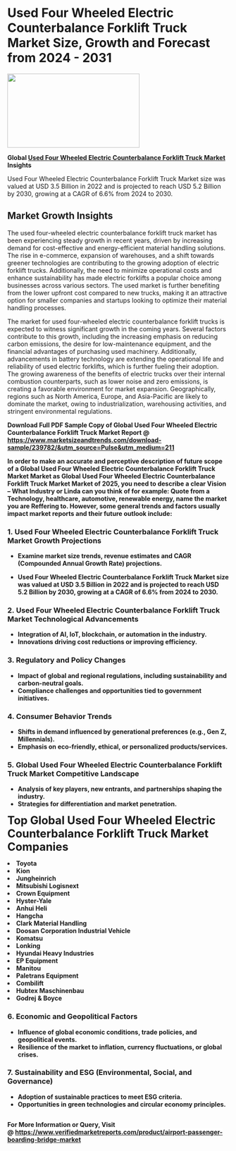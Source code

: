 <H1>Used Four Wheeled Electric Counterbalance Forklift Truck Market Size, Growth and Forecast from 2024 - 2031</H1><img class="aligncenter size-medium wp-image-584254" src="https://thirdeyenews.in/wp-content/uploads/2024/09/Global-Market-Research-300x168.jpeg" alt="" width="300" height="168" /><p><strong>Global&nbsp;<a href="https://www.marketsizeandtrends.com/download-sample/239782/&amp;utm_source=Pulse&amp;utm_medium=211">Used Four Wheeled Electric Counterbalance Forklift Truck Market</a> Insights</strong></p><p>Used Four Wheeled Electric Counterbalance Forklift Truck Market size was valued at USD 3.5 Billion in 2022 and is projected to reach USD 5.2 Billion by 2030, growing at a CAGR of 6.6% from 2024 to 2030.</p><p><h2>Market Growth Insights</h2> <p>The used four-wheeled electric counterbalance forklift truck market has been experiencing steady growth in recent years, driven by increasing demand for cost-effective and energy-efficient material handling solutions. The rise in e-commerce, expansion of warehouses, and a shift towards greener technologies are contributing to the growing adoption of electric forklift trucks. Additionally, the need to minimize operational costs and enhance sustainability has made electric forklifts a popular choice among businesses across various sectors. The used market is further benefiting from the lower upfront cost compared to new trucks, making it an attractive option for smaller companies and startups looking to optimize their material handling processes.</p> <p><strong></strong></p> <p>The market for used four-wheeled electric counterbalance forklift trucks is expected to witness significant growth in the coming years. Several factors contribute to this growth, including the increasing emphasis on reducing carbon emissions, the desire for low-maintenance equipment, and the financial advantages of purchasing used machinery. Additionally, advancements in battery technology are extending the operational life and reliability of used electric forklifts, which is further fueling their adoption. The growing awareness of the benefits of electric trucks over their internal combustion counterparts, such as lower noise and zero emissions, is creating a favorable environment for market expansion. Geographically, regions such as North America, Europe, and Asia-Pacific are likely to dominate the market, owing to industrialization, warehousing activities, and stringent environmental regulations.</p> <p><strong></p><p><span class=""><strong>Download Full PDF Sample Copy of Global Used Four Wheeled Electric Counterbalance Forklift Truck Market Report</strong> @ <a href="https://www.marketsizeandtrends.com/download-sample/239782/&amp;utm_source=Pulse&amp;utm_medium=211" target="_blank">https://www.marketsizeandtrends.com/download-sample/239782/&amp;utm_source=Pulse&amp;utm_medium=211</a></span></p><p>In order to make an accurate and perceptive description of future scope of a Global&nbsp;Used Four Wheeled Electric Counterbalance Forklift Truck Market Market as Global&nbsp;Used Four Wheeled Electric Counterbalance Forklift Truck Market Market of 2025, you need to describe a clear Vision &ndash; What Industry or Linda can you think of for example: Quote from a Technology, healthcare, automotive, renewable energy, name the market you are Reffering to. However, some general trends and factors usually impact market reports and their future outlook include:</p><h3>1.&nbsp;<strong>Used Four Wheeled Electric Counterbalance Forklift Truck Market Growth Projections</strong></h3><ul><li>Examine market size trends, revenue estimates and CAGR (Compounded Annual Growth Rate) projections.</li><li><p>Used Four Wheeled Electric Counterbalance Forklift Truck Market size was valued at USD 3.5 Billion in 2022 and is projected to reach USD 5.2 Billion by 2030, growing at a CAGR of 6.6% from 2024 to 2030.</p></li></ul><h3>2.&nbsp;<strong>Used Four Wheeled Electric Counterbalance Forklift Truck Market Technological Advancements</strong></h3><ul><li>Integration of AI, IoT, blockchain, or automation in the industry.</li><li>Innovations driving cost reductions or improving efficiency.</li></ul><h3>3.&nbsp;<strong>Regulatory and Policy Changes</strong></h3><ul><li>Impact of global and regional regulations, including sustainability and carbon-neutral goals.</li><li>Compliance challenges and opportunities tied to government initiatives.</li></ul><h3>4.&nbsp;<strong>Consumer Behavior Trends</strong></h3><ul><li>Shifts in demand influenced by generational preferences (e.g., Gen Z, Millennials).</li><li>Emphasis on eco-friendly, ethical, or personalized products/services.</li></ul><h3>5.&nbsp;<strong>Global Used Four Wheeled Electric Counterbalance Forklift Truck Market Competitive Landscape</strong></h3><ul><li>Analysis of key players, new entrants, and partnerships shaping the industry.</li><li>Strategies for differentiation and market penetration.</li></ul><p data-pm-slice="1 1 []"><span style="color: inherit; font-family: inherit; font-size: 25px;">Top Global Used Four Wheeled Electric Counterbalance Forklift Truck Market Companies</span></p><div class="" data-test-id=""><p><li>Toyota</li><li> Kion</li><li> Jungheinrich</li><li> Mitsubishi Logisnext</li><li> Crown Equipment</li><li> Hyster-Yale</li><li> Anhui Heli</li><li> Hangcha</li><li> Clark Material Handling</li><li> Doosan Corporation Industrial Vehicle</li><li> Komatsu</li><li> Lonking</li><li> Hyundai Heavy Industries</li><li> EP Equipment</li><li> Manitou</li><li> Paletrans Equipment</li><li> Combilift</li><li> Hubtex Maschinenbau</li><li> Godrej & Boyce</li></p></div><h3>6.&nbsp;<strong>Economic and Geopolitical Factors</strong></h3><ul><li>Influence of global economic conditions, trade policies, and geopolitical events.</li><li>Resilience of the market to inflation, currency fluctuations, or global crises.</li></ul><h3>7.&nbsp;<strong>Sustainability and ESG (Environmental, Social, and Governance)</strong></h3><ul><li>Adoption of sustainable practices to meet ESG criteria.</li><li>Opportunities in green technologies and circular economy principles.</li></ul><h2><strong style="font-size: 14px;">For More Information or Query, Visit @&nbsp;</strong><a style="background-color: #ffffff; font-size: 14px;" href="https://www.marketsizeandtrends.com/report/used-four-wheeled-electric-counterbalance-forklift-truck-market/" target="_blank">https://www.verifiedmarketreports.com/product/airport-passenger-boarding-bridge-market</a></h2>
